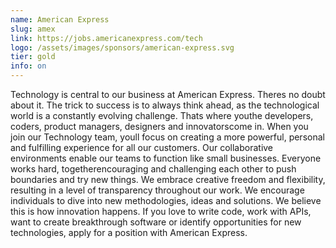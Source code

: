 ```yaml
---
name: American Express
slug: amex
link: https://jobs.americanexpress.com/tech
logo: /assets/images/sponsors/american-express.svg
tier: gold
info: on
---
```


Technology is central to our business at American Express. Theres no doubt about it. The trick to success is to always think ahead, as the technological world is a constantly evolving challenge. Thats where youthe developers, coders, product managers, designers and innovatorscome in. When you join our Technology team, youll focus on creating a more powerful, personal and fulfilling experience for all our customers. Our collaborative environments enable our teams to function like small businesses. Everyone works hard, togetherencouraging and challenging each other to push boundaries and try new things. We embrace creative freedom and flexibility, resulting in a level of transparency throughout our work. We encourage individuals to dive into new methodologies, ideas and solutions. We believe this is how innovation happens. If you love to write code, work with APIs, want to create breakthrough software or identify opportunities for new technologies, apply for a position with American Express.
